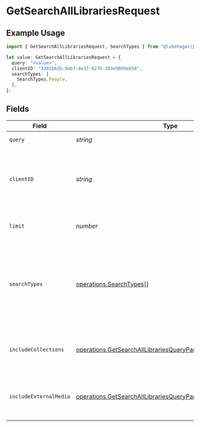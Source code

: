 # GetSearchAllLibrariesRequest

## Example Usage

```typescript
import { GetSearchAllLibrariesRequest, SearchTypes } from "@lukehagar/plexjs/sdk/models/operations";

let value: GetSearchAllLibrariesRequest = {
  query: "<value>",
  clientID: "3381b62b-9ab7-4e37-827b-203e9809eb58",
  searchTypes: [
    SearchTypes.People,
  ],
};
```

## Fields

| Field                                                                                                                                                   | Type                                                                                                                                                    | Required                                                                                                                                                | Description                                                                                                                                             | Example                                                                                                                                                 |
| ------------------------------------------------------------------------------------------------------------------------------------------------------- | ------------------------------------------------------------------------------------------------------------------------------------------------------- | ------------------------------------------------------------------------------------------------------------------------------------------------------- | ------------------------------------------------------------------------------------------------------------------------------------------------------- | ------------------------------------------------------------------------------------------------------------------------------------------------------- |
| `query`                                                                                                                                                 | *string*                                                                                                                                                | :heavy_check_mark:                                                                                                                                      | The search query term.                                                                                                                                  |                                                                                                                                                         |
| `clientID`                                                                                                                                              | *string*                                                                                                                                                | :heavy_check_mark:                                                                                                                                      | An opaque identifier unique to the client (UUID, serial number, or other unique device ID)                                                              | 3381b62b-9ab7-4e37-827b-203e9809eb58                                                                                                                    |
| `limit`                                                                                                                                                 | *number*                                                                                                                                                | :heavy_minus_sign:                                                                                                                                      | Limit the number of results returned.                                                                                                                   |                                                                                                                                                         |
| `searchTypes`                                                                                                                                           | [operations.SearchTypes](../../../sdk/models/operations/searchtypes.md)[]                                                                               | :heavy_minus_sign:                                                                                                                                      | A comma-separated list of search types to include. Valid values are: movies, music, otherVideos, people, tv.<br/>                                       | movies,music,otherVideos,people,tv                                                                                                                      |
| `includeCollections`                                                                                                                                    | [operations.GetSearchAllLibrariesQueryParamIncludeCollections](../../../sdk/models/operations/getsearchalllibrariesqueryparamincludecollections.md)     | :heavy_minus_sign:                                                                                                                                      | Whether to include collections in the search results.                                                                                                   | 1                                                                                                                                                       |
| `includeExternalMedia`                                                                                                                                  | [operations.GetSearchAllLibrariesQueryParamIncludeExternalMedia](../../../sdk/models/operations/getsearchalllibrariesqueryparamincludeexternalmedia.md) | :heavy_minus_sign:                                                                                                                                      | Whether to include external media in the search results.                                                                                                | 1                                                                                                                                                       |